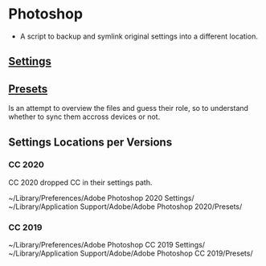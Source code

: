 # Photoshop

- A script to backup and symlink original settings into a different location.


## [Settings](Settings.md)
## [Presets](Presets.md)

Is an attempt to overview the files and guess their role, so to understand whether to sync them accross devices or not.


## Settings Locations per Versions

### CC 2020

CC 2020 dropped CC in their settings path.

~/Library/Preferences/Adobe Photoshop 2020 Settings/
~/Library/Application Support/Adobe/Adobe Photoshop 2020/Presets/


### CC 2019

~/Library/Preferences/Adobe Photoshop CC 2019 Settings/
~/Library/Application Support/Adobe/Adobe Photoshop CC 2019/Presets/
